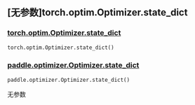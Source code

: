 ## [无参数]torch.optim.Optimizer.state_dict

### [torch.optim.Optimizer.state_dict](https://pytorch.org/docs/stable/generated/torch.optim.Optimizer.state_dict.html?highlight=torch+optim+optimizer+state_dict#torch.optim.Optimizer.state_dict)

```python
torch.optim.Optimizer.state_dict()
```

### [paddle.optimizer.Optimizer.state_dict](https://www.paddlepaddle.org.cn/documentation/docs/zh/api/paddle/optimizer/Optimizer_cn.html)

```python
paddle.optimizer.Optimizer.state_dict()
```

无参数
